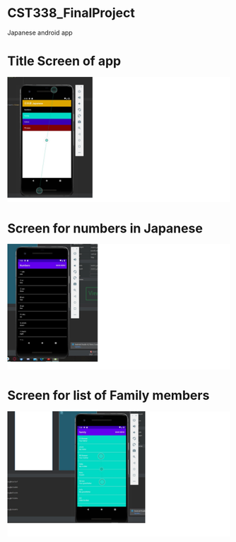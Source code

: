 # CST338_FinalProject
Japanese android app
<h1>Title Screen of app</h1>
<img src ="https://github.com/flores58c/CST338_FinalProject/blob/master/home.jpg?raw=true ">
<br>
<h1>Screen for numbers in Japanese</h1>
<img src ="https://github.com/flores58c/CST338_FinalProject/blob/master/num_screen.jpg?raw=true">
<br>
<h1>Screen for list of Family members</h1>
<img src ="https://github.com/flores58c/CST338_FinalProject/blob/master/fam.jpg?raw=true">
<br>
